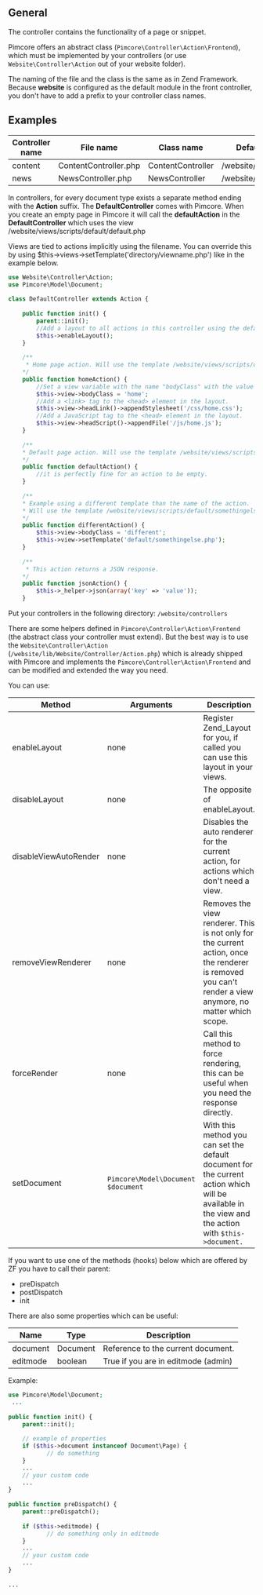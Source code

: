 ## General

The controller contains the functionality of a page or snippet. 

Pimcore offers an abstract class (```Pimcore\Controller\Action\Frontend```), which must be implemented by your controllers (or use ```Website\Controller\Action``` out of your website folder). 

The naming of the file and the class is the same as in Zend Framework. 
Because **website** is configured as the default module in the front controller, you don't have to add a prefix to your controller class names.

## Examples

| Controller name | File name             | Class name        | Default view directory         |
|-----------------|-----------------------|-------------------|--------------------------------|
| content         | ContentController.php | ContentController | /website/views/scripts/content |
| news            | NewsController.php    | NewsController    | /website/views/scripts/news    |

In controllers, for every document type exists a separate method ending with the **Action** suffix. 
The **DefaultController** comes with Pimcore. 
When you create an empty page in Pimcore it will call the **defaultAction** in the **DefaultController** which uses the view /website/views/scripts/default/default.php

Views are tied to actions implicitly using the filename. You can override this by using $this->views->setTemplate('directory/viewname.php')  like in the example below.

```php
use Website\Controller\Action;
use Pimcore\Model\Document;
 
class DefaultController extends Action {
 
    public function init() {
        parent::init();
        //Add a layout to all actions in this controller using the default layout at website/views/layouts/layout.php
        $this->enableLayout();
    }
     
    /**
     * Home page action. Will use the template /website/views/scripts/default/home.php as view.
    */
    public function homeAction() {
        //Set a view variable with the name "bodyClass" with the value "home"
        $this->view->bodyClass = 'home';
        //Add a <link> tag to the <head> element in the layout.
        $this->view->headLink()->appendStylesheet('/css/home.css');
        //Add a JavaScript tag to the <head> element in the layout.
        $this->view->headScript()->appendFile('/js/home.js');
    }
     
    /**
    * Default page action. Will use the template /website/views/scripts/default/default.php as view.
    */
    public function defaultAction() {
        //it is perfectly fine for an action to be empty.
    }
    
    /**
    * Example using a different template than the name of the action.
    * Will use the template /website/views/scripts/default/somethingelse.php as view.
    */
    public function differentAction() {
        $this->view->bodyClass = 'different';
        $this->view->setTemplate('default/somethingelse.php');
    }
    
    /**
     * This action returns a JSON response. 
    */
    public function jsonAction() {
        $this->_helper->json(array('key' => 'value'));
    }
```

Put your controllers in the following directory: ```/website/controllers```

There are some helpers defined in ```Pimcore\Controller\Action\Frontend``` (the abstract class your controller must extend). 
But the best way is to use the ```Website\Controller\Action``` (```/website/lib/Website/Controller/Action.php```) which is already shipped with Pimcore and implements the ```Pimcore\Controller\Action\Frontend``` and can be modified and extended the way you need.

You can use:

| Method                | Arguments                              | Description                                                                                                                                              |
|-----------------------|----------------------------------------|----------------------------------------------------------------------------------------------------------------------------------------------------------|
| enableLayout          | none                                   | Register Zend_Layout for you, if called you can use this layout in your views.                                                                           |
| disableLayout         | none                                   | The opposite of enableLayout.                                                                                                                            |
| disableViewAutoRender | none                                   | Disables the auto renderer for the current action, for actions which don't need a view.                                                                  |
| removeViewRenderer    | none                                   | Removes the view renderer. This is not only for the current action, once the renderer is removed you can't render a view anymore, no matter which scope. |
| forceRender           | none                                   | Call this method to force rendering, this can be useful when you need the response directly.                                                             |
| setDocument           | ```Pimcore\Model\Document $document``` | With this method you can set the default document for the current action which will be available in the view and the action with ```$this->document.```  |

If you want to use one of the methods (hooks) below which are offered by ZF you have to call their parent:

* preDispatch
* postDispatch
* init

There are also some properties which can be useful:

| Name     | Type     | Description                         |
|----------|----------|-------------------------------------|
| document | Document | Reference to the current document.  |
| editmode | boolean  | True if you are in editmode (admin) |

Example:

```php
use Pimcore\Model\Document;
 ...
 
public function init() {
    parent::init();
     
    // example of properties
    if ($this->document instanceof Document\Page) {
           // do something
    }
    ...
    // your custom code
    ...
}
 
public function preDispatch() {
    parent::preDispatch();
     
    if ($this->editmode) {
           // do something only in editmode
    }
    ...
    // your custom code
    ...
}
 
...
```
